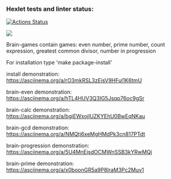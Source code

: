### Hexlet tests and linter status:
[![Actions Status](https://github.com/Bishamontess/python-project-49/workflows/hexlet-check/badge.svg)](https://github.com/Bishamontess/python-project-49/actions)

<a href="https://codeclimate.com/github/Bishamontess/python-project-49/maintainability"><img src="https://api.codeclimate.com/v1/badges/ff4f2ab9d02f2c113c33/maintainability" /></a>

Brain-games contain games: even number, prime number, count expression, greatest common divisor, number in progression

For installation type 'make package-install'


install demonstration: 
	https://asciinema.org/a/rO3mkRSL3zEjsV9HFul1K6tmU

brain-even demonstration:
	https://asciinema.org/a/hTL4HUV3Q3IG5Jsqp76oc9gSr
	
brain-calc demonstration:
	https://asciinema.org/a/bgiEWxojlUZKYEhU0BwEqNKau

brain-gcd demonstration:
	https://asciinema.org/a/NMQtj6xeMgHMdPk3cn817PTdt
	
brain-progression demonstration:
	https://asciinema.org/a/5U4MnEjsdOCMWnSSB3kYRwMQj
	
brain-prime demonstration:	
	https://asciinema.org/a/x0boonGR5a9P8IraM3Pc2Muv1
